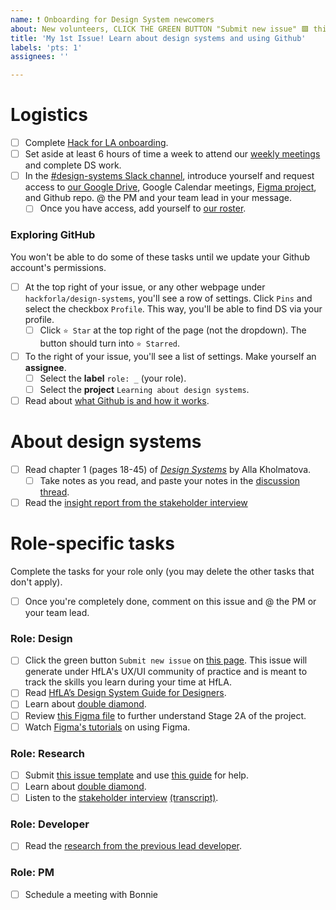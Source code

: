 ```yaml
---
name: ❗ Onboarding for Design System newcomers
about: New volunteers, CLICK THE GREEN BUTTON "Submit new issue" 🟩 this will generate a checklist of tasks you need to complete. --------
title: 'My 1st Issue! Learn about design systems and using Github'
labels: 'pts: 1'
assignees: ''

---
```

<!-- This is your onboarding checklist! No need to type anything here :) -->











# Logistics 
- [ ] Complete [Hack for LA onboarding](https://www.hackforla.org/getting-started).
- [ ] Set aside at least 6 hours of time a week to attend our [weekly meetings](https://github.com/hackforla/design-systems/wiki/How-to-join-the-HfLA-DS-team) and complete DS work.
- [ ] In the [#design-systems Slack channel](https://hackforla.slack.com/archives/CH2U1CB9Q), introduce yourself and request access to [our Google Drive](https://drive.google.com/drive/folders/1BE2bwPuBxKWtQPGw-Mn1pEvDGivawaRp?usp=sharing), Google Calendar meetings, [Figma project](https://www.figma.com/files/project/39879901/Team-project?fuid=913139172394832663), and Github repo. @ the PM and your team lead in your message. 
  - [ ] Once you have access, add yourself to [our roster]([https://docs.google.com/spreadsheets/d/1Y65x1bC8tys80Xf7VjC0dVK7kQshlHwbLm6JpvNcMcI](https://docs.google.com/spreadsheets/d/1JtJGxSpVQR3t3wN8P5iHtLZ-QEk-NtewGurNTikw1t0/edit#gid=1544900430)).

### Exploring GitHub
You won't be able to do some of these tasks until we update your Github account's permissions.
- [ ] At the top right of your issue, or any other webpage under `hackforla/design-systems`, you'll see a row of settings. Click `Pins` and select the checkbox `Profile`. This way, you'll be able to find DS via your profile. 
  - [ ] Click `⭐ Star` at the top right of the page (not the dropdown). The button should turn into `⭐ Starred`. 
- [ ] To the right of your issue, you'll see a list of settings. Make yourself an **assignee**.
  - [ ] Select the **label** `role: _` (your role).
  - [ ] Select the **project** `Learning about design systems`.
- [ ] Read about [what Github is and how it works](https://github.com/hackforla/design-systems/wiki/Using-GitHub).

# About design systems
- [ ] Read chapter 1 (pages 18-45) of _[Design Systems](https://www.smashingmagazine.com/provide/eBooks/design-systems.pdf)_ by Alla Kholmatova.
  - [ ] Take notes as you read, and paste your notes in the [discussion thread](https://github.com/hackforla/design-systems/discussions/198).
- [ ] Read the [insight report from the stakeholder interview](https://drive.google.com/file/d/1QITYZvn2oFB4y9eakQjhQURrk-QS72Oj)

# Role-specific tasks
Complete the tasks for your role only (you may delete the other tasks that don't apply).
- [ ] Once you're completely done, comment on this issue and @ the PM or your team lead.

### Role: Design
- [ ] Click the green button `Submit new issue` on [this page](https://github.com/hackforla/UI-UX/issues/new?assignees=&labels=experience+profile&template=template-for-UX-Experience-Profile.md&title=UX%2FUI+Experience+Profile%3A+YOUR+NAME). This issue will generate under HfLA's UX/UI community of practice and is meant to track the skills you learn during your time at HfLA.
- [ ] Read [HfLA’s Design System Guide for Designers](https://docs.google.com/document/d/14BZYFEa5s5FESeASNorEDLH6zEW0LTYcpD1NVyE66iM/edit).
- [ ] Learn about [double diamond](https://medium.com/design-council/the-double-diamond-15-years-on-8c7bc594610e).
- [ ] Review [this Figma file](https://www.figma.com/file/mmvbxZ6lctjQneEeqTjC8O/UX%2FUI-Discovery-FigJam?node-id=0%3A1) to further understand Stage 2A of the project.
- [ ] Watch [Figma's tutorials](https://www.youtube.com/watch?v=dXQ7IHkTiMM&ab_channel=Figma) on using Figma.

### Role: Research
- [ ] Submit [this issue template](https://github.com/hackforla/UI-UX/issues/new?assignees=&labels=experience+profile&template=template-for-UX-Experience-Profile.md&title=UX%2FUI+Experience+Profile%3A+YOUR+NAME) and use [this guide](https://docs.google.com/presentation/d/1YK7HAiW8-XPI57G8LfY2dgjxN7JknTE0262mhcvhLhQ) for help.
- [ ] Learn about [double diamond](https://nngroup.com/articles/discovery-phase).
- [ ] Listen to the [stakeholder interview](https://drive.google.com/file/d/1npVQG1by8_l5iB7jUmZ9_OzGtQ-6czU0/view?usp=sharing) [(transcript)](https://drive.google.com/file/d/1npVQG1by8_l5iB7jUmZ9_OzGtQ-6czU0).

### Role: Developer
- [ ] Read the [research from the previous lead developer](https://github.com/hackforla/design-systems/wiki/Appendix).

### Role: PM
- [ ] Schedule a meeting with Bonnie
